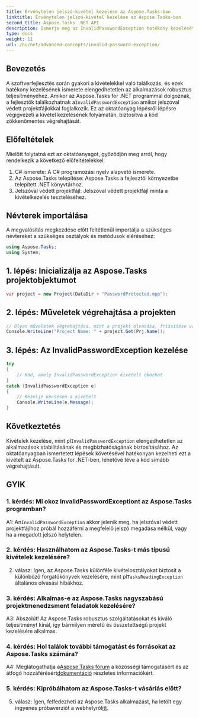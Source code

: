 ```yaml
---
title: Érvénytelen jelszó-kivétel kezelése az Aspose.Tasks-ban
linktitle: Érvénytelen jelszó-kivétel kezelése az Aspose.Tasks-ban
second_title: Aspose.Tasks .NET API
description: Ismerje meg az InvalidPasswordException hatékony kezelését az Aspose.Tasks for .NET-ben. Ezzel a lépésenkénti útmutatóval biztosíthatja a kód zökkenőmentes végrehajtását.
type: docs
weight: 11
url: /hu/net/advanced-concepts/invalid-password-exception/
---
```

## Bevezetés

 A szoftverfejlesztés során gyakori a kivételekkel való találkozás, és ezek hatékony kezelésének ismerete elengedhetetlen az alkalmazások robusztus teljesítményéhez. Amikor az Aspose.Tasks for .NET programmal dolgoznak, a fejlesztők találkozhatnak a`InvalidPasswordException` amikor jelszóval védett projektfájlokkal foglalkozik. Ez az oktatóanyag lépésről lépésre végigvezeti a kivétel kezelésének folyamatán, biztosítva a kód zökkenőmentes végrehajtását.

## Előfeltételek

Mielőtt folytatná ezt az oktatóanyagot, győződjön meg arról, hogy rendelkezik a következő előfeltételekkel:

1. C# ismerete: A C# programozási nyelv alapvető ismerete.
2. Az Aspose.Tasks telepítése: Aspose.Tasks a fejlesztői környezetbe telepített .NET könyvtárhoz.
3. Jelszóval védett projektfájl: Jelszóval védett projektfájl minta a kivételkezelés teszteléséhez.

## Névterek importálása

A megvalósítás megkezdése előtt feltétlenül importálja a szükséges névtereket a szükséges osztályok és metódusok eléréséhez:

```csharp
using Aspose.Tasks;
using System;

```

## 1. lépés: Inicializálja az Aspose.Tasks projektobjektumot

```csharp
var project = new Project(DataDir + "PasswordProtected.mpp");
```

## 2. lépés: Műveletek végrehajtása a projekten

```csharp
// Olyan műveletek végrehajtása, mint a projekt olvasása, frissítése vagy manipulálása.
Console.WriteLine("Project Name: " + project.Get(Prj.Name));
```

## 3. lépés: Az InvalidPasswordException kezelése

```csharp
try
{
    // Kód, amely InvalidPasswordException kivételt okozhat
}
catch (InvalidPasswordException e)
{
    // Kezelje kecsesen a kivételt
    Console.WriteLine(e.Message);
}
```

## Következtetés

 Kivételek kezelése, mint pl`InvalidPasswordException` elengedhetetlen az alkalmazások stabilitásának és megbízhatóságának biztosításához. Az oktatóanyagban ismertetett lépések követésével hatékonyan kezelheti ezt a kivételt az Aspose.Tasks for .NET-ben, lehetővé téve a kód simább végrehajtását.

## GYIK

### 1. kérdés: Mi okoz InvalidPasswordExceptiont az Aspose.Tasks programban?

 A1: An`InvalidPasswordException` akkor jelenik meg, ha jelszóval védett projektfájlhoz próbál hozzáférni a megfelelő jelszó megadása nélkül, vagy ha a megadott jelszó helytelen.

### 2. kérdés: Használhatom az Aspose.Tasks-t más típusú kivételek kezelésére?

 2. válasz: Igen, az Aspose.Tasks különféle kivételosztályokat biztosít a különböző forgatókönyvek kezelésére, mint pl`TasksReadingException` általános olvasási hibákhoz.

### 3. kérdés: Alkalmas-e az Aspose.Tasks nagyszabású projektmenedzsment feladatok kezelésére?

A3: Abszolút! Az Aspose.Tasks robusztus szolgáltatásokat és kiváló teljesítményt kínál, így bármilyen méretű és összetettségű projekt kezelésére alkalmas.

### 4. kérdés: Hol találok további támogatást és forrásokat az Aspose.Tasks számára?

 A4: Meglátogathatja a[Aspose.Tasks fórum](https://forum.aspose.com/c/tasks/15) a közösségi támogatásért és az átfogó hozzáférésért[dokumentáció](https://reference.aspose.com/tasks/net/) részletes információkért.

### 5. kérdés: Kipróbálhatom az Aspose.Tasks-t vásárlás előtt?

 5. válasz: Igen, felfedezheti az Aspose.Tasks alkalmazást, ha letölt egy ingyenes próbaverziót a webhelyről[itt](https://releases.aspose.com/).